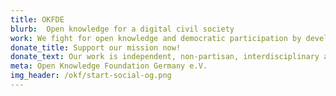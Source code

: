 ```yaml
---
title: OKFDE
blurb:  Open knowledge for a digital civil society
work: We fight for open knowledge and democratic participation by developing technologies and tools that strengthen civil society.
donate_title: Support our mission now!
donate_text: Our work is independent, non-partisan, interdisciplinary and non-commercial. With a donation you can help us and our community.
meta: Open Knowledge Foundation Germany e.V.
img_header: /okf/start-social-og.png
---
```

